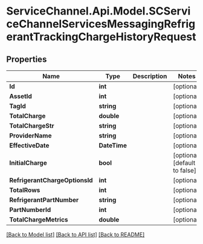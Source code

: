 # ServiceChannel.Api.Model.SCServiceChannelServicesMessagingRefrigerantTrackingChargeHistoryRequest

## Properties

Name | Type | Description | Notes
------------ | ------------- | ------------- | -------------
**Id** | **int** |  | [optional] 
**AssetId** | **int** |  | [optional] 
**TagId** | **string** |  | [optional] 
**TotalCharge** | **double** |  | [optional] 
**TotalChargeStr** | **string** |  | [optional] 
**ProviderName** | **string** |  | [optional] 
**EffectiveDate** | **DateTime** |  | [optional] 
**InitialCharge** | **bool** |  | [optional] [default to false]
**RefrigerantChargeOptionsId** | **int** |  | [optional] 
**TotalRows** | **int** |  | [optional] 
**RefrigerantPartNumber** | **string** |  | [optional] 
**PartNumberId** | **int** |  | [optional] 
**TotalChargeMetrics** | **double** |  | [optional] 

[[Back to Model list]](../README.md#documentation-for-models) [[Back to API list]](../README.md#documentation-for-api-endpoints) [[Back to README]](../README.md)

